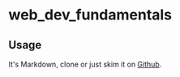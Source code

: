 # web_dev_fundamentals
## Usage
It's Markdown, clone or just skim it on [Github](https://github.com/sanjar-notes/web_dev_fundamentals).

